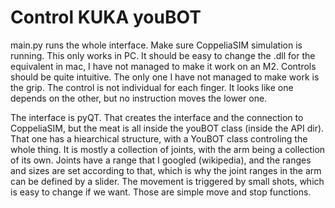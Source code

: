 # Control KUKA youBOT
main.py runs the whole interface. Make sure CoppeliaSIM simulation is running. This only works in PC. It should be easy to change the .dll for the equivalent in mac, I have not managed to make it work on an M2.
Controls should be quite intuitive. The only one I have not managed to make work is the grip. The control is not individual for each finger. It looks like one depends on the other, but no instruction moves the lower one. 

The interface is pyQT. That creates the interface and the connection to CoppeliaSIM, but the meat is all inside the youBOT class (inside the API dir). That one has a hiearchical structure, with a YouBOT class controling the whole thing. It is mostly a collection of joints, with the arm being a collection of its own.
Joints have a range that I googled (wikipedia), and the ranges and sizes are set according to that, which is why the joint ranges in the arm can be defined by a slider. The movement is triggered by small shots, which is easy to change if we want. 
Those are simple move and stop functions. 
